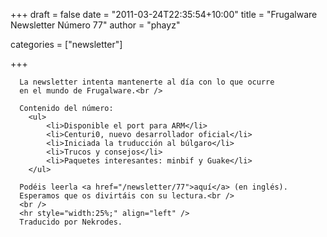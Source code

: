 
+++
draft = false
date = "2011-03-24T22:35:54+10:00"
title = "Frugalware Newsletter Número 77"
author = "phayz"

categories = ["newsletter"]

+++

      La newsletter intenta mantenerte al día con lo que ocurre
      en el mundo de Frugalware.<br />

      Contenido del número:
        <ul>
            <li>Disponible el port para ARM</li>
            <li>Centuri0, nuevo desarrollador oficial</li>
            <li>Iniciada la truducción al búlgaro</li>
            <li>Trucos y consejos</li>
            <li>Paquetes interesantes: minbif y Guake</li>
        </ul>

      Podéis leerla <a href="/newsletter/77">aquí</a> (en inglés).
      Esperamos que os divirtáis con su lectura.<br />
      <br />
      <hr style="width:25%;" align="left" />
      Traducido por Nekrodes.
        
    
